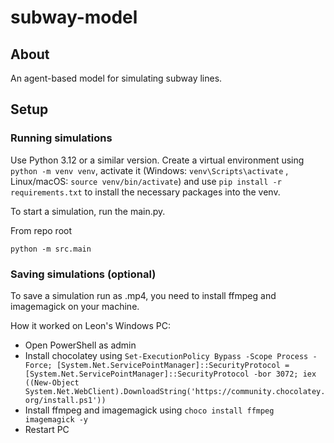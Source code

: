 # subway-model

## About

An agent-based model for simulating subway lines.


## Setup


### Running simulations

Use Python 3.12 or a similar version. Create a virtual environment using ``python -m venv venv``, activate it (Windows: ``venv\Scripts\activate`` , Linux/macOS: ``source venv/bin/activate``) and use ``pip install -r requirements.txt`` to install the necessary packages into the venv.

To start a simulation, run the main.py.

From repo root
```
python -m src.main
```

### Saving simulations (optional)

To save a simulation run as .mp4, you need to install ffmpeg and imagemagick on your machine.

How it worked on Leon's Windows PC:
- Open PowerShell as admin
- Install chocolatey using ``Set-ExecutionPolicy Bypass -Scope Process -Force; [System.Net.ServicePointManager]::SecurityProtocol = [System.Net.ServicePointManager]::SecurityProtocol -bor 3072; iex ((New-Object System.Net.WebClient).DownloadString('https://community.chocolatey.org/install.ps1'))``
- Install ffmpeg and imagemagick using ``choco install ffmpeg imagemagick -y``
- Restart PC


